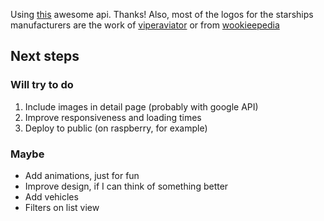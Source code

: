Using [this](https://swapi.co/documentation#starships) awesome api. Thanks!
Also, most of the logos for the starships manufacturers are the work of [viperaviator](http://viperaviator.deviantart.com/) or from [wookieepedia](http://starwars.wikia.com/wiki/Main_Page)

## Next steps
### Will try to do
1. Include images in detail page (probably with google API)
2. Improve responsiveness and loading times
3. Deploy to public (on raspberry, for example)

### Maybe
- Add animations, just for fun
- Improve design, if I can think of something better
- Add vehicles
- Filters on list view